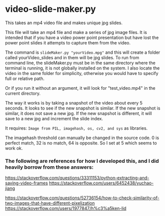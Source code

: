 # video-slide-maker.py
This takes an mp4 video file and makes unique jpg slides.

This file will take an mp4 file and make a series of jpg image files.  It is intended that if you have a video power point presentation but have lost the power point slides it attempts to capture them from the video.

The command is `slideMaker.py "yourVideo.mpg"` and this will create a folder called yourVideo_slides and in them will be jpg slides.  To run from command line, the slideMaker.py must be in the same directory where the terminal is running, it is not globally installed on the system.  I also locate the video in the same folder for simplicity, otherwise you would have to specify full or relative path.

Or if you run it without an argument, it will look for "test_video.mp4" in the current directory.

The way it works is by taking a snapshot of the video about every 5 seconds.  It looks to see if the new snapshot is similar.  If the new snapshot is similar, it does not save a new jpg.  If the new snapshot is different, it will save to a new jpg and increment the slide index.

It requires:
`Image from PIL, imagehash, os, cv2, and sys` as libraries.

The imagehash threshold can manually be changed in the source code.  0 is perfect match, 32 is no match, 64 is opposite.  So I set at 5 which seems to work ok.

### The following are references for how I developed this, and I did heavily borrow from these answers:

https://stackoverflow.com/questions/33311153/python-extracting-and-saving-video-frames
https://stackoverflow.com/users/6452438/yuchao-jiang

https://stackoverflow.com/questions/52736154/how-to-check-similarity-of-two-images-that-have-different-pixelization
https://stackoverflow.com/users/1977847/h%c3%a5ken-lid
